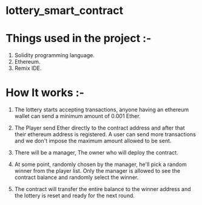 # lottery_smart_contract


# Things used in the project :-

1. Solidity programming language.
2. Ethereum.
3. Remix IDE.


# How It works :-

1. The lottery starts accepting transactions, anyone having an ethereum wallet can send a minimum amount of 0.001 Ether.

2. The Player send Ether directly to the contract address and after that their ethereum address is registered. A user can send more transactions and we don't impose the maximum amount allowed to be sent.

3. There will be a manager, The owner who will deploy the contract. 

4. At some point, randomly chosen by the manager, he'll pick a random winner from the player list. Only the manager is allowed to see the contract balance and randomly select the winner.

5. The contract will transfer the entire balance to the winner address and the lottery is reset and ready for the next round.

